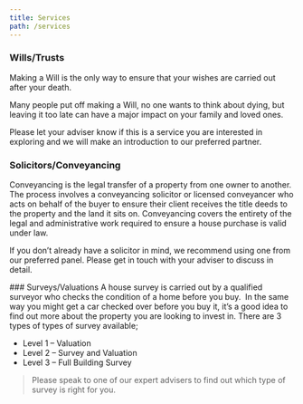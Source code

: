 ```yaml
---
title: Services
path: /services 
---
```


### Wills/Trusts

Making a Will is the only way to ensure that your wishes are carried out after your death.

​Many people put off making a Will, no one wants to think about dying, but leaving it too late can have a major impact
on your family and loved ones. 

Please let your adviser know if this is a service you are interested in exploring and we will make an introduction
to our preferred partner. 

### Solicitors/Conveyancing 

Conveyancing is the legal transfer of a property from one owner to another. The process involves a
conveyancing solicitor or licensed conveyancer who acts on behalf of the buyer to ensure their client receives the
title deeds to the property and the land it sits on. Conveyancing covers the entirety of the legal and administrative
work required to ensure a house purchase is valid under law.

If you don’t already have a solicitor in mind, we recommend using one from our preferred panel. Please get in touch
with your adviser to discuss in detail.

### Surveys/Valuations
A house survey is carried out by a qualified surveyor who
checks the condition of a home before you buy.  In the same way you might get a car checked over before you buy it,
it’s a good idea to find out more about the property you are looking to invest in. There are 3 types of types of
survey available;

- Level 1 – Valuation
- Level 2 – Survey and Valuation 
- Level 3 – Full Building Survey

> Please speak to one of our expert advisers to find out which type of survey is right for you.

